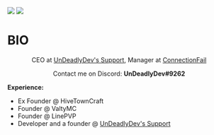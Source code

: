 ![](https://hit.yhype.me/github/profile?user_id=87789394)
![](https://komarev.com/ghpvc/?username=undeadlydev&color=blueviolet)

# BIO
<p align="center">CEO at <a href="https://dsc.gg/UnDeadlyDev">UnDeadlyDev's Support</a>, Manager at <a href="https://invite.gg/cfqil">ConnectionFail</a>

<p align="center">Contact me on Discord: <b>UnDeadlyDev#9262</b></p>

<p><strong>Experience:</strong></p>

<ul>
  <li>Ex Founder @ <a href="https://hivetowncraft.cf"></a>HiveTownCraft</li>
  <li>Founder @ <a href="https://valtymc.cf"></a>ValtyMC</li>
  <li>Founder @ <a href="https://linepvp.cf"></a>LinePVP</li>
  <li>Developer and a founder @ <a href="https://dsc.gg/UnDeadlyDev">UnDeadlyDev's Support</a></li>
</ul>
